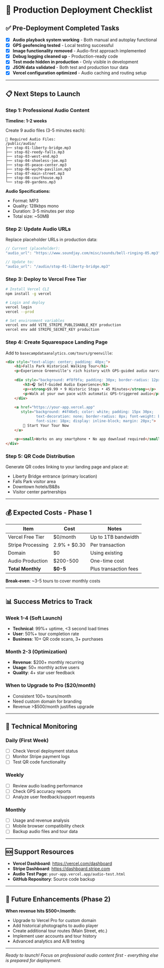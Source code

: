 # 🚀 Production Deployment Checklist

## ✅ Pre-Deployment Completed Tasks

- [x] **Audio playback system working** - Both manual and autoplay functional
- [x] **GPS geofencing tested** - Local testing successful
- [x] **Image functionality removed** - Audio-first approach implemented
- [x] **Debug logging cleaned up** - Production-ready code
- [x] **Test mode hidden in production** - Only visible in development
- [x] **JSON data validated** - Both test and production tour data
- [x] **Vercel configuration optimized** - Audio caching and routing setup

---

## 📋 Next Steps to Launch

### Step 1: Professional Audio Content
**Timeline: 1-2 weeks**

Create 9 audio files (3-5 minutes each):

```
📍 Required Audio Files:
/public/audio/
├── stop-01-liberty-bridge.mp3
├── stop-02-reedy-falls.mp3
├── stop-03-west-end.mp3
├── stop-04-shoeless-joe.mp3
├── stop-05-peace-center.mp3
├── stop-06-wyche-pavilion.mp3
├── stop-07-main-street.mp3
├── stop-08-courthouse.mp3
└── stop-09-gardens.mp3
```

**Audio Specifications:**
- Format: MP3
- Quality: 128kbps mono
- Duration: 3-5 minutes per stop
- Total size: ~50MB

### Step 2: Update Audio URLs
Replace placeholder URLs in production data:

```javascript
// Current (placeholder):
"audio_url": "https://www.soundjay.com/misc/sounds/bell-ringing-05.mp3"

// Update to:
"audio_url": "/audio/stop-01-liberty-bridge.mp3"
```

### Step 3: Deploy to Vercel Free Tier

```bash
# Install Vercel CLI
npm install -g vercel

# Login and deploy
vercel login
vercel --prod

# Set environment variables
vercel env add VITE_STRIPE_PUBLISHABLE_KEY production
vercel env add STRIPE_SECRET_KEY production
```

### Step 4: Create Squarespace Landing Page
Add to `basecampdataanalytics.com/tours/greenville`:

```html
<div style="text-align: center; padding: 40px;">
    <h1>Falls Park Historical Walking Tour</h1>
    <p>Experience Greenville's rich history with GPS-guided audio narration</p>
    
    <div style="background: #f8f9fa; padding: 30px; border-radius: 12px; margin: 20px 0;">
        <h3>🎧 Self-Guided Audio Experience</h3>
        <p><strong>$9.99 • 9 Historic Stops • 45 Minutes</strong></p>
        <p>Walk at your own pace with automatic GPS-triggered audio</p>
    </div>
    
    <a href="https://your-app.vercel.app" 
       style="background: #4f46e5; color: white; padding: 15px 30px; 
              text-decoration: none; border-radius: 8px; font-weight: bold; 
              font-size: 18px; display: inline-block; margin: 20px;">
        🚀 Start Your Tour Now
    </a>
    
    <p><small>Works on any smartphone • No app download required</small></p>
</div>
```

### Step 5: QR Code Distribution
Generate QR codes linking to your landing page and place at:

- Liberty Bridge entrance (primary location)
- Falls Park visitor area
- Downtown hotels/B&Bs
- Visitor center partnerships

---

## 💰 Expected Costs - Phase 1

| Item | Cost | Notes |
|------|------|-------|
| Vercel Free Tier | $0/month | Up to 1TB bandwidth |
| Stripe Processing | 2.9% + $0.30 | Per transaction |
| Domain | $0 | Using existing |
| Audio Production | $200-500 | One-time cost |
| **Total Monthly** | **$0-5** | Plus transaction fees |

**Break-even**: ~3-5 tours to cover monthly costs

---

## 📊 Success Metrics to Track

### Week 1-4 (Soft Launch)
- **Technical**: 99%+ uptime, <3 second load times
- **User**: 50%+ tour completion rate
- **Business**: 10+ QR code scans, 3+ purchases

### Month 2-3 (Optimization)
- **Revenue**: $200+ monthly recurring
- **Usage**: 50+ monthly active users
- **Quality**: 4+ star user feedback

### When to Upgrade to Pro ($20/month)
- Consistent 100+ tours/month
- Need custom domain for branding
- Revenue >$500/month justifies upgrade

---

## 🔧 Technical Monitoring

### Daily (First Week)
- [ ] Check Vercel deployment status
- [ ] Monitor Stripe payment logs
- [ ] Test QR code functionality

### Weekly
- [ ] Review audio loading performance
- [ ] Check GPS accuracy reports
- [ ] Analyze user feedback/support requests

### Monthly
- [ ] Usage and revenue analysis
- [ ] Mobile browser compatibility check
- [ ] Backup audio files and tour data

---

## 🆘 Support Resources

- **Vercel Dashboard**: https://vercel.com/dashboard
- **Stripe Dashboard**: https://dashboard.stripe.com
- **Audio Test Page**: `your-app.vercel.app/audio-test.html`
- **GitHub Repository**: Source code backup

---

## 🎯 Future Enhancements (Phase 2)

**When revenue hits $500+/month:**

- Upgrade to Vercel Pro for custom domain
- Add historical photographs to audio player
- Create additional tour routes (Main Street, etc.)
- Implement user accounts and tour history
- Advanced analytics and A/B testing

---

*Ready to launch! Focus on professional audio content first - everything else is prepared for deployment.*